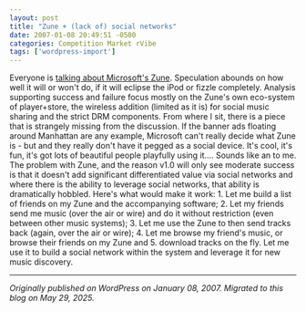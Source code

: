 ```yaml
---
layout: post
title: "Zune + (lack of) social networks"
date: 2007-01-08 20:49:51 -0500
categories: Competition Market rVibe
tags: ['wordpress-import']
---
```


Everyone is [talking about Microsoft's Zune](http://news.google.com/news?hl=en&ned=us&q=zune). Speculation abounds on how well it will or won't do, if it will eclipse the iPod or fizzle completely. Analysis supporting success and failure focus mostly on the Zune's own eco-system of player+store, the wireless addition (limited as it is) for social music sharing and the strict DRM components. From where I sit, there is a piece that is strangely missing from the discussion. If the banner ads floating around Manhattan are any example, Microsoft can't really decide what Zune is - but and they really don't have it pegged as a social device. It's cool, it's fun, it's got lots of beautiful people playfully using it.... Sounds like an to me. The problem with Zune, and the reason v1.0 will only see moderate success is that it doesn't add significant differentiated value via social networks and where there is the ability to leverage social networks, that ability is dramatically hobbled. Here's what would make it work: 1. Let me build a list of friends on my Zune and the accompanying software; 2. Let my friends send me music (over the air or wire) and do it without restriction (even between other music systems); 3. Let me use the Zune to then send tracks back (again, over the air or wire); 4. Let me browse my friend's music, or browse their friends on my Zune and 5. download tracks on the fly. Let me use it to build a social network within the system and leverage it for new music discovery.

---

*Originally published on WordPress on January 08, 2007. Migrated to this blog on May 29, 2025.*
